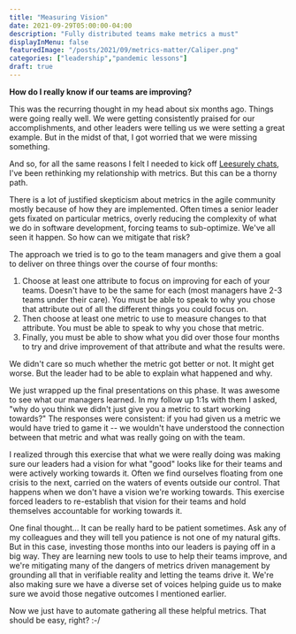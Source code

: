 ```yaml
---
title: "Measuring Vision"
date: 2021-09-29T05:00:00-04:00
description: "Fully distributed teams make metrics a must"
displayInMenu: false
featuredImage: "/posts/2021/09/metrics-matter/Caliper.png"
categories: ["leadership","pandemic lessons"]
draft: true
---
```

**How do I really know if our teams are improving?**

This was the recurring thought in my head about six months ago. Things were going really well.  We were getting consistently praised for our accomplishments, and other leaders were telling us we were setting a great example.  But in the midst of that, I got worried that we were missing something.

And so, for all the same reasons I felt I needed to kick off [Leesurely chats](/posts/2021/09/leesurely-chats/), I've been rethinking my relationship with metrics. But this can be a thorny path.

There is a lot of justified skepticism about metrics in the agile community mostly because of how they are implemented.  Often times a senior leader gets fixated on particular metrics, overly reducing the complexity of what we do in software development, forcing teams to sub-optimize. We've all seen it happen. So how can we mitigate that risk?

The approach we tried is to go to the team managers and give them a goal to deliver on three things over the course of four months:

1. Choose at least one attribute to focus on improving for each of your teams.  Doesn't have to be the same for each (most managers have 2-3 teams under their care).  You must be able to speak to why you chose that attribute out of all the different things you could focus on.
1. Then choose at least one metric to use to measure changes to that attribute.  You must be able to speak to why you chose that metric.
1. Finally, you must be able to show what you did over those four months to try and drive improvement of that attribute and what the results were.

We didn't care so much whether the metric got better or not.  It might get worse.  But the leader had to be able to explain what happened and why.

We just wrapped up the final presentations on this phase.  It was awesome to see what our managers learned.  In my follow up 1:1s with them I asked, "why do you think we didn't just give you a metric to start working towards?"  The responses were consistent: if you had given us a metric we would have tried to game it -- we wouldn't have understood the connection between that metric and what was really going on with the team.

I realized through this exercise that what we were really doing was making sure our leaders had a vision for what "good" looks like for their teams and were actively working towards it.  Often we find ourselves floating from one crisis to the next, carried on the waters of events outside our control.  That happens when we don't have a vision we're working towards.  This exercise forced leaders to re-establish that vision for their teams and hold themselves accountable for working towards it.

One final thought... It can be really hard to be patient sometimes.  Ask any of my colleagues and they will tell you patience is not one of my natural gifts.  But in this case, investing those months into our leaders is paying off in a big way.  They are learning new tools to use to help their teams improve, and we're mitigating many of the dangers of metrics driven management by grounding all that in verifiable reality and letting the teams drive it.  We're also making sure we have a diverse set of voices helping guide us to make sure we avoid those negative outcomes I mentioned earlier.

Now we just have to automate gathering all these helpful metrics.  That should be easy, right?  :-/

